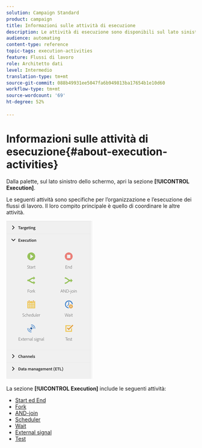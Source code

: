 ```yaml
---
solution: Campaign Standard
product: campaign
title: Informazioni sulle attività di esecuzione
description: Le attività di esecuzione sono disponibili sul lato sinistro dello schermo.
audience: automating
content-type: reference
topic-tags: execution-activities
feature: Flussi di lavoro
role: Architetto dati
level: Intermedio
translation-type: tm+mt
source-git-commit: 088b49931ee5047fa6b949813ba17654b1e10d60
workflow-type: tm+mt
source-wordcount: '69'
ht-degree: 52%

---
```



# Informazioni sulle attività di esecuzione{#about-execution-activities}

Dalla palette, sul lato sinistro dello schermo, apri la sezione **[!UICONTROL Execution]**.

Le seguenti attività sono specifiche per l’organizzazione e l’esecuzione dei flussi di lavoro. Il loro compito principale è quello di coordinare le altre attività.

![](assets/wkf_execution_activities.png)

La sezione **[!UICONTROL Execution]** include le seguenti attività:

* [Start ed End](../../automating/using/start-and-end.md)
* [Fork](../../automating/using/fork.md)
* [AND-join](../../automating/using/and-join.md)
* [Scheduler](../../automating/using/scheduler.md)
* [Wait](../../automating/using/wait.md)
* [External signal](../../automating/using/external-signal.md)
* [Test](../../automating/using/test.md)

